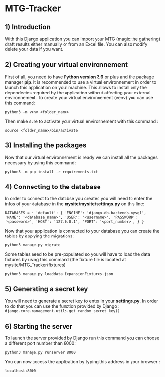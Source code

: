 # MTG-Tracker

## 1) Introduction

With this Django application you can import your MTG (magic:the gathering) draft results either manually or from an Excel file. You can also modify delete your data if you want.

## 2) Creating your virtual environnement

First of all, you need to have **Python version 3.6** or plus and the package manager **pip**. It is recommended to use a virtual environnement in order to launch this application on your machine. This allows to install only the dependecies required by the application without affecting your external environnement. To create your virtual environnement (venv) you can use this command:

`python3 -m venv <folder_name>`

Then make sure to activate your virtual environnement with this command :

`source <folder_name>/bin/activate`

## 3) Installing the packages

Now that our virtual environnement is ready we can install all the packages necessary by using this command:

`python3 -m pip install -r requirements.txt`

## 4) Connecting to the database

In order to connect to the databse you created you will need to enter the infos of your database in the **mysite/mysite/settings.py** on this line:

`DATABASES = {
    'default': {
        'ENGINE': 'django.db.backends.mysql',
        'NAME': '<database_name>',
        'USER': '<username>',
        'PASSWORD': '<password>',
        'HOST': '127.0.0.1',
        'PORT': '<port_number>',
    }
}`

Now that your application is connected to your database you can create the tables by applying the migrations:

`python3 manage.py migrate`

Some tables need to be pre-populated so you will have to load the data fixtures by using this command (the fixture file is located at mysite/MTG_Tracker/fixtures):

`python3 manage.py loaddata ExpansionFixtures.json`

## 5) Generating a secret key

You will need to generate a secret key to enter in your **settings.py**. In order to do that you can use the function provided by Django : `django.core.management.utils.get_random_secret_key()` 

## 6) Starting the server

To launch the server provided by Django run this command you can choose a different port number than 8000:

`python3 manage.py runserver 8000`

You can now access the application by typing this address in your browser : 

`localhost:8000`